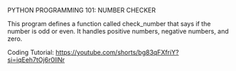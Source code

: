 PYTHON PROGRAMMING 101: NUMBER CHECKER

This program defines a function called check_number that says if the number is odd or even. It handles positive numbers, negative numbers, and zero.

Coding Tutorial: https://youtube.com/shorts/bg83qFXfriY?si=iqEeh7tOj6r0llNr
